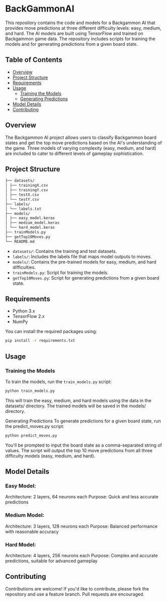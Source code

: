 # BackGammonAI

This repository contains the code and models for a Backgammon AI that provides move predictions at three different difficulty levels: easy, medium, and hard. The AI models are built using TensorFlow and trained on Backgammon game data. The repository includes scripts for training the models and for generating predictions from a given board state.

## Table of Contents

- [Overview](#overview)
- [Project Structure](#project-structure)
- [Requirements](#requirements)
- [Usage](#usage)
  - [Training the Models](#training-the-models)
  - [Generating Predictions](#generating-predictions)
- [Model Details](#model-details)
- [Contributing](#contributing)

## Overview

The Backgammon AI project allows users to classify Backgammon board states and get the top move predictions based on the AI's understanding of the game. Three models of varying complexity (easy, medium, and hard) are included to cater to different levels of gameplay sophistication.

## Project Structure
```bash
├── datasets/
│ ├── trainingX.csv
│ ├── trainingY.csv
│ ├── testX.csv
│ └── testY.csv
├── labels/
│ └── labels.txt
├── models/
│ ├── easy_model.keras
│ ├── medium_model.keras
│ └── hard_model.keras
├── trainModels.py
├── getTop10Moves.py
└── README.md
```

- `datasets/`: Contains the training and test datasets.
- `labels/`: Includes the labels file that maps model outputs to moves.
- `models/`: Contains the pre-trained models for easy, medium, and hard difficulties.
- `trainModels.py`: Script for training the models.
- `getTop10Moves.py`: Script for generating predictions from a given board state.

## Requirements

- Python 3.x
- TensorFlow 2.x
- NumPy

You can install the required packages using:

```bash
pip install -r requirements.txt
```

## Usage

### Training the Models
To train the models, run the `train_models.py` script:

```bash
python train_models.py
```
This will train the easy, medium, and hard models using the data in the datasets/ directory. The trained models will be saved in the models/ directory.

Generating Predictions
To generate predictions for a given board state, run the predict_moves.py script:

```bash
python predict_moves.py
```
You'll be prompted to input the board state as a comma-separated string of values. The script will output the top 10 move predictions from all three difficulty models (easy, medium, and hard).

## Model Details
### Easy Model:
Architecture: 2 layers, 64 neurons each
Purpose: Quick and less accurate predictions
### Medium Model:
Architecture: 3 layers, 128 neurons each
Purpose: Balanced performance with reasonable accuracy
### Hard Model:
Architecture: 4 layers, 256 neurons each
Purpose: Complex and accurate predictions, suitable for advanced gameplay
## Contributing
Contributions are welcome! If you'd like to contribute, please fork the repository and use a feature branch. Pull requests are encouraged.
